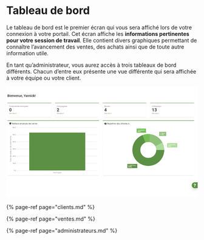 # Tableau de bord

Le tableau de bord est le premier écran qui vous sera affiché lors de votre connexion à votre portail. Cet écran affiche les **informations pertinentes pour votre session de travail**. Elle contient divers graphiques permettant de connaître l’avancement des ventes, des achats ainsi que de toute autre information utile. 

En tant qu’administrateur, vous aurez accès à trois tableaux de bord différents. Chacun d’entre eux présente une vue différente qui sera affichée à votre équipe ou votre client.

![](../../.gitbook/assets/dashboard.gif)

{% page-ref page="clients.md" %}

{% page-ref page="ventes.md" %}

{% page-ref page="administrateurs.md" %}

